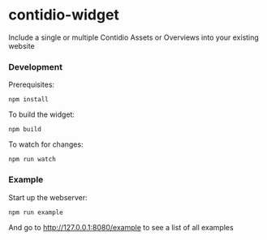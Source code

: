 # contidio-widget
Include a single or multiple Contidio Assets or Overviews into your existing website

### Development

Prerequisites:
```
npm install
```

To build the widget:
```
npm build
```

To watch for changes:
```
npm run watch
```

### Example

Start up the webserver:
```
npm run example
```

And go to http://127.0.0.1:8080/example to see a list of all examples